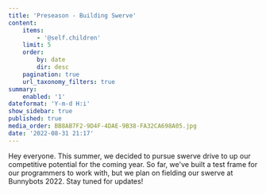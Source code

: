 ```yaml
---
title: 'Preseason - Building Swerve'
content:
    items:
        - '@self.children'
    limit: 5
    order:
        by: date
        dir: desc
    pagination: true
    url_taxonomy_filters: true
summary:
    enabled: '1'
dateformat: 'Y-m-d H:i'
show_sidebar: true
published: true
media_order: BB8AB7F2-9D4F-4DAE-9B38-FA32CA698A05.jpg
date: '2022-08-31 21:17'
---
```


Hey everyone. This summer, we decided to pursue swerve drive to up our competitive potential for the coming year. So far, we've built a test frame for our programmers to work with, but we plan on fielding our swerve at Bunnybots 2022. Stay tuned for updates!